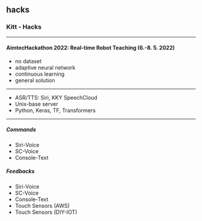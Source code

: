 ## hacks
### Kitt - Hacks
---

#### AimtecHackathon 2022: Real-time Robot Teaching (6.-8. 5. 2022)


- no dataset
- adaptive neural network
- continuous learning
- general solution
---
- ASR/TTS: Siri, KKY SpeechCloud
- Unix-base server
- Python, Keras, TF, Transformers
---
##### Commands
- Siri-Voice 
- SC-Voice
- Console-Text

##### Feedbacks
- Siri-Voice
- SC-Voice
- Console-Text
- Touch Sensors (AWS)
- Touch Sensors (DIY-IOT)